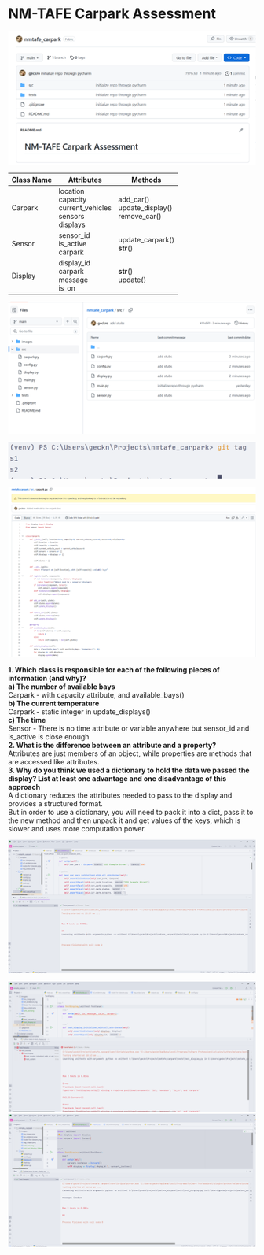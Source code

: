 # NM-TAFE Carpark Assessment

![Initial Commit](images/mu_image.png)

| Class Name | Attributes                                                          | Methods                                         |
|------------|---------------------------------------------------------------------|-------------------------------------------------|
| Carpark    | location<br/>capacity<br/>current_vehicles<br/>sensors<br/>displays | add_car()<br/>update_display()<br/>remove_car() |
| Sensor     | sensor_id<br/>is_active<br/>carpark                                 | update_carpark()<br/>__str__()                  |
| Display    | display_id<br/>carpark<br/>message<br/>is_on                        | __str__()<br/>update()                          |

![Added stubs for classes](images/stubs-for-classes.png)

![Tagging for initializing classes](images/tag_output.png)

![Added methods to the carpark class](images/s4_evidence.png)

**1. Which class is responsible for each of the following pieces of information (and why)?**  
**a) The number of available bays**  
Carpark - with capacity attribute, and available_bays()    
**b) The current temperature**  
Carpark - static integer in update_displays()  
**c) The time**  
Sensor - There is no time attribute or variable anywhere but sensor_id and is_active is close enough  
**2. What is the difference between an attribute and a property?**  
Attributes are just members of an object, while properties are methods that are accessed like attributes.  
**3. Why do you think we used a dictionary to hold the data we passed the display? List at least one advantage and one disadvantage of this approach**  
A dictionary reduces the attributes needed to pass to the display and provides a structured format.  
But in order to use a dictionary, you will need to pack it into a dict, pass it to the new method and then unpack it and get values of the keys, which is slower and uses more computation power.  

![Unit tests](images/unit_test.png)

![Unit tests - Display Failed](images/unit_test_display_failed.png)
![Unit tests - Display Failed](images/unit_test_display_ok.png)